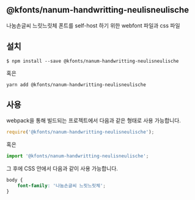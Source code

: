 
@kfonts/nanum-handwritting-neulisneulische
---------------------

나눔손글씨 느릿느릿체 폰트를 self-host 하기 위한 webfont 파일과 css 파일

설치
----

```
$ npm install --save @kfonts/nanum-handwritting-neulisneulische
```

혹은

```
yarn add @kfonts/nanum-handwritting-neulisneulische
```

사용
----

webpack을 통해 빌드되는 프로젝트에서 다음과 같은 형태로 사용 가능합니다.

```js
require('@kfonts/nanum-handwritting-neulisneulische');
```

혹은

```js
import '@kfonts/nanum-handwritting-neulisneulische';
```

그 후에 CSS 안에서 다음과 같이 사용 가능합니다.

```css
body {
    font-family: '나눔손글씨 느릿느릿체';
}
```
